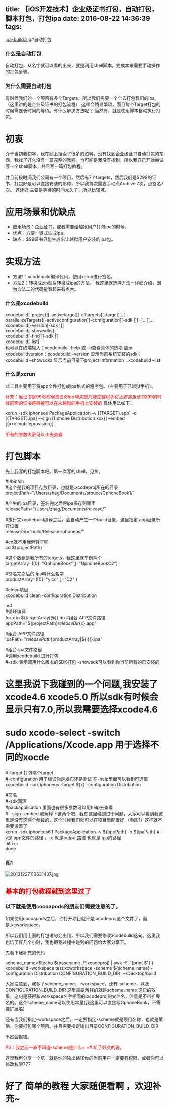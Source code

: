 title: 【iOS开发技术】企业级证书打包，自动打包，脚本打包，打包ipa
date: 2016-08-22 14:36:39
tags:
---
[ipa-build.zip][1]#自动打包
### 什么是自动打包
自动打包，从名字就可以看的出来，就是利用shell脚本，完成本来需要手动操作的打包步骤。

### 为什么需要自动打包
有时候我们的一个项目有多个Targets，所以我们需要一个个去打包我们的ipa。（这里讲的是企业级证书的打包流程）
这样会稍显繁琐，而且每个Target打包的时候需要长时间的等待。有什么解决方法呢？
当然有，就是使用脚本自动执行打包。
<!--more-->


# 初衷
介于当初我初学，我在网上搜索了很多的资料，没有找到企业级证书自动打包的东西，我找了好久没有一篇完整的教程。也可能是我没有找到，所以我自己开始尝试写一个shell脚本，并且写一篇打包教程。

并且前段时间我们公司有一个项目，然后有7个targets，然后我们是$299的证书，打包好是可以直接安装的那种，所以我每次需要手动点Archive 7次，点签名7次。
这还好 主要是等待的时间太久了，所以比较坑。

# 应用场景和优缺点

* 应用场景：企业证书，或者需要给越狱用户打包ipa的时候。
* 优点：方便一键式生成ipa。
* 缺点：$99证书只能生成出让越狱用户安装的ipa包。

# 实现方法
* 方法1：xcodebuild编译代码，使用xcrun进行签名。
* 方法2：转换成zip然后转换成ipa的方法。
我这里就选择方法一详细介绍，因为方法二的代码量看起来有点大。

### 什么是xcodebuild

xcodebuild[-project][-activetarget][-alltargets][-target]...[-parallelizeTargets][-activeconfiguration][-configuration][-sdk |][=]...[]...    
xcodebuild[-version[-sdk |]]    
xcodebuild[-showsdks]    
xcodebuild[-find ][-sdk |]    
xcodebuild[-list]  
也可以在终端输入：xcodebuild –help 或 –h查看具体的选项
显示xcodebuildversion：xcodebuild –version
显示当前系统安装的sdk：xcodebuild –showsdks
显示当前目录下project Information：xcodebuild –list

### 什么是xcrun
此工具主要用于将app文件打包成ipa格式的程序包。（主要用于已越狱手机）。

<span style="color:#f00">补充：当证书是$99的时候签名的ipa确实是只能在越狱手机上安装 当证书$299的时候前面的证书是直接可以在未越狱的手机上安装的</span>
具体用法如下：

xcrun -sdk iphoneos PackageApplication –v [{TARGET}.app] -o [{TARGET}.ipa] --sign [{Iphone Distribution:xxx}] –embed [{xxx.mobileprovision}]    

<span style="color:#f00">所有的参数大家可以-h去查看</span>

# 打包脚本
先上我写的打包脚本吧。第一次写的shell，见笑。

#!/bin/sh  
#这个是我的项目存放目录，也就是.xcodeproj所在的目录  
projectPath="/Users/zhag/Documents/srouce/GphoneBook1/"    

#产生的ipa目录，签名完之后将ipa保存到哪里  
releasePath="/Users/zhag/Documents/release/"       

#执行完xcodebuild编译之后，会自动产生一个build目录，这里指定.app目录所在位置          
releaseDir="build/Release-iphoneos/"              

#cd就不用我解释了吧            
cd ${projectPath}                                     

#这个数组是我所有的targets，我这里就举例两个       
targetArray=([0]="GphoneBook" [1]="GphoneBookC2")           

#签名完之后的.ipa叫什么名字  
productArray=([0]="ylcc" [1]="C2" )   

#clean项目   
xcodebuild clean -configuration Distribution                

i=0  
#循环编译  
for x in ${targetArray[@]}                                  
do  
#组合.APP文件路径  
appPath="${projectPath}${releaseDir}${x}.app"  

#组合.APP文件路径  
ipaPath="${releasePath}${productArray[${i}]}.ipa"  

#组合.ipa文件路径  
#调用xcodebuild 进行打包  
#-sdk 表示调用什么版本的SDK打包  -showsdk可以看到你当前所有的已安装的  
# 这里我说下我碰到的一个问题,我安装了xcode4.6 xcode5.0 所以sdk有时候会显示只有7.0,所以我需要选择xcode4.6  
# sudo xcode-select -switch /Applications/Xcode.app  用于选择不同的xocde  
#-target 打包哪个target  
#-configuration  用于标识你是发布还是测试 在-help里面可以看到可选值  
xcodebuild -sdk iphoneos -target ${x} -configuration Distribution  

#签名  
#-sdk同理  
#packapplication 里面也有很多参数可以用help去查看  
#--sign –embed 我解释下这两个吧，我在这里碰到过个问题，大家可以看到我这里是没有这两个参数的，这个时候我们就可以在项目里配置好 （看图1）这样就不需要设置了  
xcrun -sdk iphoneos6.1 PackageApplication  -v ${appPath} -o ${ipaPath}  #-v是.app文件的路径  ，-o 就是output路径 也就是.ipa的路径  
let i++  
done  
### 图1
![20131227110631437.jpg][2]
## <span style="color:red">基本的打包教程就到这里过了</span>
### 以下就是使用cocoapods的朋友们需要注意的了。

如果使用cocoapods之后，你打开项目就不是.xcodeproj这个文件了，而是.xcworkspace。

所以我们用上面的打包语句会出错，所以我们需要修改xcodebuild这句。这里我也坑了好几个小时，我也把我过程中碰到的问题给大家分享下。

先看下我补充的代码

scheme_name=$(echo $(basename ./*.xcodeproj) | awk -F. '{print $1}')  
xcodebuild -workspace test.xcworkspace -scheme ${scheme_name}  -configuration Distribution CONFIGURATION_BUILD_DIR=~/Desktop/build

大家注意到，我多了scheme_name，-workspace，还有-scheme，以及CONFIGURATION_BUILD_DIR
这里需要解释的就是scheme_name 这句的效果，这句是获得和workspace名字相同的.xcodeproj的文件名，注意是不带扩展名的。这个scheme_name可以使用常量(我这里可以直接写GphoneBook，不需要扩展名)


还有当我们指定-workspace之后，一定要指定-scheme就是项目名称，也就是策略，你要打包哪个项目。并且需要指定输出目录CONFIGURATION_BUILD_DIR

不然会报错。

<span style="color:red">PS：我之前一直不知道-scheme是什么= =# 坑了好久的说。</span>

这里我再分享一个坑：就是你的输出路径你的当前用户一定要有权限，或者你可以修改权限777

# 好了 简单的教程 大家随便看啊 ，欢迎补充~


[1]: http://loxe.oss-cn-hangzhou.aliyuncs.com/usr/uploads/2014/08/3082668077.zip
[2]: http://loxe.oss-cn-hangzhou.aliyuncs.com/usr/uploads/2014/04/1570730688.jpg